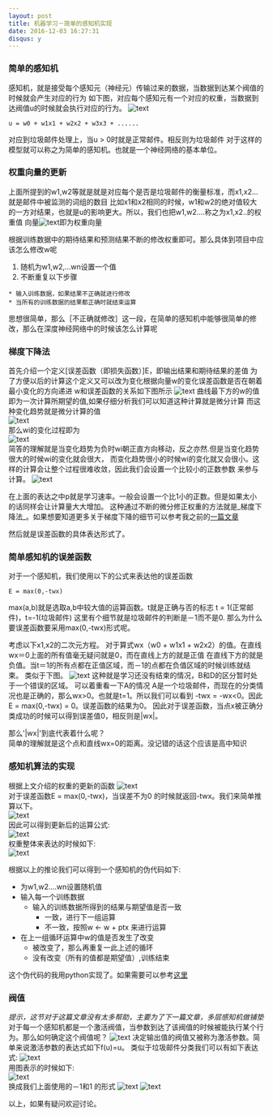 ```yaml
---
layout: post
title: 机器学习－简单的感知机实现
date: 2016-12-03 16:27:31
disqus: y
---
```


### 简单的感知机
感知机，就是接受每个感知元（神经元）传输过来的数据，当数据到达某个阀值的时候就会产生对应的行为
如下图，对应每个感知元有一个对应的权重，当数据到达阀值u的时候就会执行对应的行为。
![text](https://dinghing.github.io/images/deeplearning01/01.png)

    u = w0 + w1x1 + w2x2 + w3x3 + ......

对应到垃圾邮件处理上，当u > 0时就是正常邮件。相反则为垃圾邮件
对于这样的模型就可以称之为简单的感知机。也就是一个神经网络的基本单位。

### 权重向量的更新
上面所提到的w1,w2等就是就是对应每个是否是垃圾邮件的衡量标准，而x1,x2...就是邮件中被监测的词组的数目
比如x1和x2相同的时候，w1和w2的绝对值较大的一方对结果，也就是u的影响更大。所以，我们也把w1,w2....称之为x1,x2..的权重值
向量![text](https://dinghing.github.io/images/deeplearning01/02.png)即为权重向量

根据训练数据中的期待结果和预测结果不断的修改权重即可。那么具体到项目中应该怎么修改w呢

  1. 随机为w1,w2,...wn设置一个值  
  2. 不断重复以下步骤  

    * 输入训练数据，如果结果不正确就进行修改  
    * 当所有的训练数据的结果都正确时就结束运算  
思想很简单，那么［不正确就修改］这一段，在简单的感知机中能够很简单的修改，那么在深度神经网络中的时候该怎么计算呢

### 梯度下降法
首先介绍一个定义[误差函数（即损失函数）]E，即输出结果和期待结果的差值
为了方便以后的计算这个定义又可以改为变化根据向量w的变化误差函数是否在朝着最小变化的方向递进
w和误差函数的关系如下图所示
![text](https://dinghing.github.io/images/deeplearning01/03.png)
曲线最下方的w的值即为一次计算所期望的值,如果仔细分析我们可以知道这种计算就是微分计算
而这种变化趋势就是微分计算的值  
![text](https://dinghing.github.io/images/deeplearning01/04.png)  
那么wi的变化过程即为  
![text](https://dinghing.github.io/images/deeplearning01/05.png)  
简答的理解就是当变化趋势为负时wi朝正直方向移动，反之亦然.但是当变化趋势很大的时候wi的变化就会很大，
而变化趋势很小的时候wi的变化就又会很小。这样的计算会让整个过程很难收敛，因此我们会设置一个比较小的正数参数
来参与计算。
![text](https://dinghing.github.io/images/deeplearning01/06.png)

在上面的表达之中p就是学习速率。一般会设置一个比1小的正数。但是如果太小的话同样会让计算量大大增加。
这种通过不断的微分修正权重的方法就是_梯度下降法_。如果想要知道更多关于梯度下降的细节可以参考我之前的[一篇文章](http://dinghing.github.io/2016/10/21/Neural-Networks-and-Deep-Learning/)

然后就是误差函数的具体表达形式了。

### 简单感知机的误差函数
对于一个感知机，我们使用以下的公式来表达他的误差函数

    E = max(0,-twx)

max(a,b)就是选取a,b中较大值的运算函数。t就是正确与否的标志
t = 1(正常邮件)，t=-1(垃圾邮件)
这里有个细节就是垃圾邮件的判断是－1而不是0.
那么为什么要误差函数要采用max(0,-twx)形式呢。

考虑以下x1,x2的二次元方程。
对于算式wx（w0 + w1x1 + w2x2）的值。在直线wx＝0上面的所有值毫无疑问就是0，而在直线上方的就是正值
在直线下方的就是负值。当t＝1的所有点都在正值区域，而－1的点都在负值区域的时候训练就结束。
类似于下图。
![text](https://dinghing.github.io/images/deeplearning01/08.png)
这种就是学习还没有结束的情况，B和D的区分暂时处于一个错误的区域。
可以着重看一下A的情况
A是一个垃圾邮件，而现在的分类情况也是正确的，那么wx>0。也就是t=1。所以我们可以看到
-twx = -wx<0。因此E = max(0,-twx) = 0。误差函数的结果为0。
因此对于误差函数，当点x被正确分类成功的时候可以得到误差值0，相反则是|wx|。

那么'|wx|'到底代表着什么呢？  
简单的理解就是这个点和直线wx=0的距离。没记错的话这个应该是高中知识

### 感知机算法的实现
根据上文介绍的权重的更新的函数
![text](https://dinghing.github.io/images/deeplearning01/09.png)  
对于误差函数E = max(0,-twx)，当误差不为0 的时候就返回-twx。我们来简单推算以下。  
![text](https://dinghing.github.io/images/deeplearning01/10.png)  
因此可以得到更新后的运算公式:  
![text](https://dinghing.github.io/images/deeplearning01/11.png)  
权重整体来表达的时候如下:    
![text](https://dinghing.github.io/images/deeplearning01/12.png)  

根据以上的推论我们可以得到一个感知机的伪代码如下:

* 为w1,w2....wn设置随机值
* 输入每一个训练数据
  * 输入的训练数据所得到的结果与期望值是否一致
    * 一致，进行下一组运算
    * 不一致，按照w <- w + ptx 来进行运算
* 在上一组循环运算中w的值是否发生了改变
  * 被改变了，那么再重复一此上述的循环
  * 没有改变（所有的值都是期望值）,训练结束

这个伪代码的我用python实现了。如果需要可以参考[这里](https://github.com/dinghing/MachineLearn)

### 阀值
_提示，这节对于这篇文章没有太多帮助，主要为了下一篇文章，多层感知机做铺垫_
对于每一个感知机都是一个激活阀值，当参数到达了该阀值的时候被能执行某个行为。那么如何确定这个阀值呢？
![text](https://dinghing.github.io/images/deeplearning01/13.png)
决定输出值的阀值又被称为激活参数。简单来说激活参数的表达式如下f(u)=u。
类似于垃圾邮件分类我们可以有如下表达式:
![text](https://dinghing.github.io/images/deeplearning01/14.png)  
用图表示的时候如下:  
![text](https://dinghing.github.io/images/deeplearning01/15.png)  
换成我们上面使用的－1和1 的形式
![text](https://dinghing.github.io/images/deeplearning01/16.png)
![text](https://dinghing.github.io/images/deeplearning01/17.png)

以上，如果有疑问欢迎讨论。
